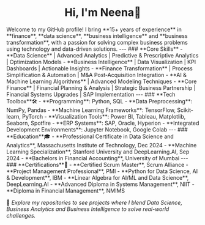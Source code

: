 <h1 align="center">Hi, I'm Neena👋</h1>
Welcome to my GitHub profile! I bring **15+ years of experience** in **finance**, **data science**, **business intelligence** and **business transformation**, with a passion for solving complex business problems using technology and data-driven solutions. 
---
### **Core Skills**
- **Data Science** | Advanced Analytics | Predictive & Prescriptive Analytics | Optimization Models
- **Business Intelligence** | Data Visualization | KPI Dashboards | Actionable Insights
- **Finance Transformation** | Process Simplification & Automation | M&A Post-Acquisition Integration
- **AI & Machine Learning Algorithms** | Advanced Modeling Techniques
- **Core Finance** | Financial Planning & Analysis | Strategic Business Partnership | Financial Systems Upgrades | SAP Implementation
---
### **Tech Toolbox**🛠️
- **Programming**: Python, SQL  
- **Data Preprocessing**: NumPy, Pandas  
- **Machine Learning Frameworks**: TensorFlow, Scikit-learn, PyTorch  
- **Visualization Tools**: Power BI, Tableau, Matplotlib, Seaborn, Spotfire  
- **ERP Systems**: SAP, Oracle, Hyperion  
- **Integrated Development Environments**: Jupyter Notebook, Google Colab  
---
### **Education**🎓
- **Professional Certificate in Data Science and Analytics**, Massachusetts Institute of Technology, Dec 2024
- **Machine Learning Specialization**, Stanford University and DeepLearning.AI, Sep 2024
- **Bachelors in Financial Accounting**, University of Mumbai
---
### **Certifications**📜
- **Certified Scrum Master**, Scrum Alliance
- **Project Management Professional**, PMI
- **Python for Data Science, AI & Development**, IBM
- **Linear Algebra for AI/ML and Data Science**, DeepLearning.AI
- **Advanced Diploma in Systems Management**, NIIT
- **Diploma in Financial Management**, NMIMS

🌟 _Explore my repositories to see projects where I blend Data Science, Business Analytics and Business Intelligence to solve real-world challenges._  
